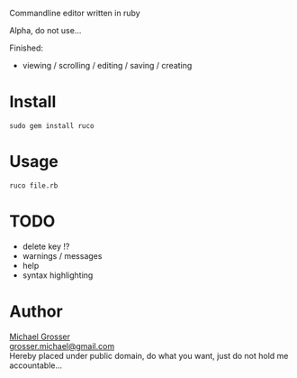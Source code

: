 Commandline editor written in ruby

Alpha, do not use...

Finished:
 - viewing / scrolling / editing / saving / creating

Install
=======
    sudo gem install ruco

Usage
=====
    ruco file.rb

TODO
=====
 - delete key !?
 - warnings / messages
 - help
 - syntax highlighting


Author
======
[Michael Grosser](http://grosser.it)  
grosser.michael@gmail.com  
Hereby placed under public domain, do what you want, just do not hold me accountable...
